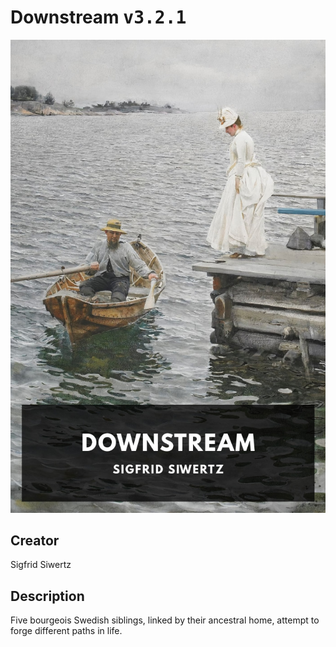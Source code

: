 
# Downstream <kbd>v3.2.1</kbd>

<center>
  <img src="./cover-1024.jpg"/>
</center>

## Creator
Sigfrid Siwertz

## Description
Five bourgeois Swedish siblings, linked by their ancestral home, attempt to forge different paths in life.
